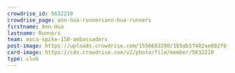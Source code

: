 ```yaml
---
crowdrise_id: 5632210
crowdrise_page: ann-hua-runnersann-hua-runners
firstname: Ann-Hua 
lastname: Runners
team: moca-spike-150-ambassadors
post-image: https://uploads.crowdrise.com/1556683200/1b5db5f482ae882f6ff462f8758d5d9a.jpg
card-image: https://cdn.crowdrise.com/v2/photo/file/member/5632210
type: club
---
```

